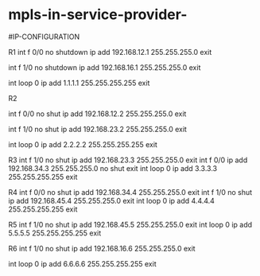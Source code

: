 # mpls-in-service-provider-
#IP-CONFIGURATION

R1
int f 0/0
no shutdown
ip add 192.168.12.1 255.255.255.0
exit

int f 1/0
no shutdown
ip add 192.168.16.1 255.255.255.0
exit

int loop 0 
ip add 1.1.1.1 255.255.255.255
exit




R2

int f 0/0
no shut
ip add 192.168.12.2 255.255.255.0
exit

int f 1/0
no shut
ip add 192.168.23.2 255.255.255.0
exit
 
 int loop 0 
ip add 2.2.2.2 255.255.255.255
exit


R3
int f 1/0
no shut
ip add 192.168.23.3 255.255.255.0
exit
int f 0/0
ip add 192.168.34.3 255.255.255.0
no shut
exit
int loop 0
ip add 3.3.3.3 255.255.255.255
exit

R4
int f 0/0
no shut
ip add 192.168.34.4 255.255.255.0
exit
int f 1/0
no shut
ip add 192.168.45.4 255.255.255.0
exit
int loop 0 
ip add 4.4.4.4 255.255.255.255
exit


R5
 int f 1/0
no shut
ip add 192.168.45.5 255.255.255.0
exit
int loop 0
ip add 5.5.5.5 255.255.255.255
exit

R6
int f 1/0
no shut
ip add 192.168.16.6 255.255.255.0
exit

int loop 0
ip add 6.6.6.6 255.255.255.255
exit

